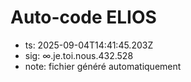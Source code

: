# Auto-code ELIOS
- ts: 2025-09-04T14:41:45.203Z
- sig: ∞.je.toi.nous.432.528
- note: fichier généré automatiquement